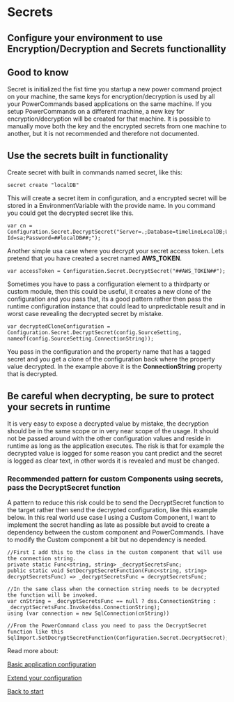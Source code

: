 # Secrets

## Configure your environment to use Encryption/Decryption and Secrets functionallity
## Good to know
Secret is initialized the fist time you startup a new power command project on your machine, the same keys for encryption/decryption is used by all your PowerCommands based applications on the same machine.
If you setup PowerCommands on a different machine, a new key for encryption/decryption will be created for that machine. It is possible to manually move both the key and the encrypted secrets from one machine to another, but it is not recommended and therefore not documented.
## Use the secrets built in functionality  
Create secret with built in commands named secret, like this:
```
secret create "localDB"
```
This will create a secret item in configuration, and a encrypted secret will be stored in a EnvironmentVariable with the provide name.
In you command you could get the decrypted secret like this.
```
var cn = Configuration.Secret.DecryptSecret("Server=.;Database=timelineLocalDB;User Id=sa;Password=##localDB##;"); 
```

Another simple usa case where you decrypt your secret access token. Lets pretend that you have created a secret named **AWS_TOKEN**.

```
var accessToken = Configuration.Secret.DecryptSecret("##AWS_TOKEN##");
```

Sometimes you have to pass a configuration element to a thirdparty or custom module, then this could be useful, it creates a new clone of the configuration and you pass that, its a good pattern rather then pass the runtime configuration instance that could lead to unpredictable result and in worst case revealing the decrypted secret by mistake.
```
var decryptedCloneConfiguration = Configuration.Secret.DecryptSecret(config.SourceSetting, nameof(config.SourceSetting.ConnectionString));
```
You pass in the configuration and the property name that has a tagged secret and you get a clone of the configuration back where the property value decrypted. In the example above it is the **ConnectionString** property that is decrypted.


## Be careful when decrypting, be sure to protect your secrets in runtime
It is very easy to expose a decrypted value by mistake, the decryption should be in the same scope or in very near scope of the usage. It should not be passed around with the other configuration values and reside in runtime as long as the application executes. The risk is that for example the decrypted value is logged for some reason you cant predict and the secret is logged as clear text, in other words it is revealed and must be changed.

### Recommended pattern for custom Components using secrets, pass the DecryptSecret function
A pattern to reduce this risk could be to send the DecryptSecret function to the target rather then send the decrypted configuration, like this example below. In this real world use case I using a Custom Component, I want to implement the secret handling as late as possible but avoid to create a dependency between the custom component and PowerCommands. I have to modify the Custom component a bit but no dependency is needed. 
```
//First I add this to the class in the custom component that will use the connection string.
private static Func<string, string> _decryptSecretsFunc;
public static void SetDecryptSecretFunction(Func<string, string> decryptSecretsFunc) => _decryptSecretsFunc = decryptSecretsFunc;

//In the same class when the connection string needs to be decrypted the function will be invoked.
var cnString = _decryptSecretsFunc == null ? dss.ConnectionString : _decryptSecretsFunc.Invoke(dss.ConnectionString);
using (var connection = new SqlConnection(cnString))

//From the PowerCommand class you need to pass the DecryptSecret function like this
SqlImport.SetDecryptSecretFunction(Configuration.Secret.DecryptSecret);
```

Read more about:

[Basic application configuration](Configuration.md)

[Extend your configuration](ExtendYourConfiguration.md)

[Back to start](https://github.com/PowerCommands/PowerCommands2022/blob/main/Docs/README.md)